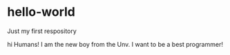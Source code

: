 # hello-world
Just my first respository

hi Humans!
  I am the new boy from the Unv. I want to be a best programmer!
